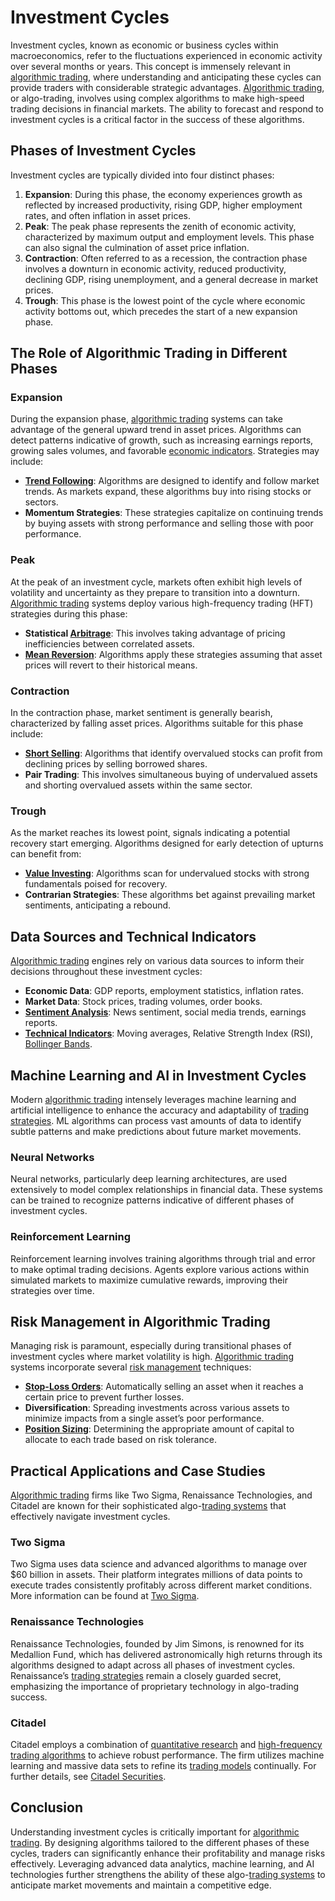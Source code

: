 # Investment Cycles

Investment cycles, known as economic or business cycles within macroeconomics, refer to the fluctuations experienced in economic activity over several months or years. This concept is immensely relevant in [algorithmic trading](../a/algorithmic_trading.md), where understanding and anticipating these cycles can provide traders with considerable strategic advantages. [Algorithmic trading](../a/algorithmic_trading.md), or algo-trading, involves using complex algorithms to make high-speed trading decisions in financial markets. The ability to forecast and respond to investment cycles is a critical factor in the success of these algorithms.

## Phases of Investment Cycles

Investment cycles are typically divided into four distinct phases:

1. **Expansion**: During this phase, the economy experiences growth as reflected by increased productivity, rising GDP, higher employment rates, and often inflation in asset prices.
2. **Peak**: The peak phase represents the zenith of economic activity, characterized by maximum output and employment levels. This phase can also signal the culmination of asset price inflation.
3. **Contraction**: Often referred to as a recession, the contraction phase involves a downturn in economic activity, reduced productivity, declining GDP, rising unemployment, and a general decrease in market prices.
4. **Trough**: This phase is the lowest point of the cycle where economic activity bottoms out, which precedes the start of a new expansion phase.

## The Role of Algorithmic Trading in Different Phases

### Expansion

During the expansion phase, [algorithmic trading](../a/algorithmic_trading.md) systems can take advantage of the general upward trend in asset prices. Algorithms can detect patterns indicative of growth, such as increasing earnings reports, growing sales volumes, and favorable [economic indicators](../e/economic_indicators.md). Strategies may include:

- **[Trend Following](../t/trend_following.md)**: Algorithms are designed to identify and follow market trends. As markets expand, these algorithms buy into rising stocks or sectors.
- **Momentum Strategies**: These strategies capitalize on continuing trends by buying assets with strong performance and selling those with poor performance.

### Peak

At the peak of an investment cycle, markets often exhibit high levels of volatility and uncertainty as they prepare to transition into a downturn. [Algorithmic trading](../a/algorithmic_trading.md) systems deploy various high-frequency trading (HFT) strategies during this phase:

- **Statistical [Arbitrage](../a/arbitrage.md)**: This involves taking advantage of pricing inefficiencies between correlated assets.
- **[Mean Reversion](../m/mean_reversion.md)**: Algorithms apply these strategies assuming that asset prices will revert to their historical means.

### Contraction

In the contraction phase, market sentiment is generally bearish, characterized by falling asset prices. Algorithms suitable for this phase include:

- **[Short Selling](../s/short_selling.md)**: Algorithms that identify overvalued stocks can profit from declining prices by selling borrowed shares.
- **Pair Trading**: This involves simultaneous buying of undervalued assets and shorting overvalued assets within the same sector.

### Trough

As the market reaches its lowest point, signals indicating a potential recovery start emerging. Algorithms designed for early detection of upturns can benefit from:

- **[Value Investing](../v/value_investing.md)**: Algorithms scan for undervalued stocks with strong fundamentals poised for recovery.
- **Contrarian Strategies**: These algorithms bet against prevailing market sentiments, anticipating a rebound.

## Data Sources and Technical Indicators

[Algorithmic trading](../a/algorithmic_trading.md) engines rely on various data sources to inform their decisions throughout these investment cycles:

- **Economic Data**: GDP reports, employment statistics, inflation rates.
- **Market Data**: Stock prices, trading volumes, order books.
- **[Sentiment Analysis](../s/sentiment_analysis.md)**: News sentiment, social media trends, earnings reports.
- **[Technical Indicators](../t/technical_indicators.md)**: Moving averages, Relative Strength Index (RSI), [Bollinger Bands](../b/bollinger_bands.md).

## Machine Learning and AI in Investment Cycles

Modern [algorithmic trading](../a/algorithmic_trading.md) intensely leverages machine learning and artificial intelligence to enhance the accuracy and adaptability of [trading strategies](../t/trading_strategies.md). ML algorithms can process vast amounts of data to identify subtle patterns and make predictions about future market movements.

### Neural Networks

Neural networks, particularly deep learning architectures, are used extensively to model complex relationships in financial data. These systems can be trained to recognize patterns indicative of different phases of investment cycles.

### Reinforcement Learning

Reinforcement learning involves training algorithms through trial and error to make optimal trading decisions. Agents explore various actions within simulated markets to maximize cumulative rewards, improving their strategies over time.

## Risk Management in Algorithmic Trading

Managing risk is paramount, especially during transitional phases of investment cycles where market volatility is high. [Algorithmic trading](../a/algorithmic_trading.md) systems incorporate several [risk management](../r/risk_management.md) techniques:

- **[Stop-Loss Orders](../s/stop-loss_orders.md)**: Automatically selling an asset when it reaches a certain price to prevent further losses.
- **Diversification**: Spreading investments across various assets to minimize impacts from a single asset’s poor performance.
- **[Position Sizing](../p/position_sizing.md)**: Determining the appropriate amount of capital to allocate to each trade based on risk tolerance.

## Practical Applications and Case Studies

[Algorithmic trading](../a/algorithmic_trading.md) firms like Two Sigma, Renaissance Technologies, and Citadel are known for their sophisticated algo-[trading systems](../t/trading_systems.md) that effectively navigate investment cycles.

### Two Sigma

Two Sigma uses data science and advanced algorithms to manage over $60 billion in assets. Their platform integrates millions of data points to execute trades consistently profitably across different market conditions. More information can be found at [Two Sigma](https://www.twosigma.com/).

### Renaissance Technologies

Renaissance Technologies, founded by Jim Simons, is renowned for its Medallion Fund, which has delivered astronomically high returns through its algorithms designed to adapt across all phases of investment cycles. Renaissance’s [trading strategies](../t/trading_strategies.md) remain a closely guarded secret, emphasizing the importance of proprietary technology in algo-trading success.

### Citadel

Citadel employs a combination of [quantitative research](../q/quantitative_research.md) and [high-frequency trading algorithms](../h/high-frequency_trading_algorithms.md) to achieve robust performance. The firm utilizes machine learning and massive data sets to refine its [trading models](../t/trading_models.md) continually. For further details, see [Citadel Securities](https://www.citadelsecurities.com/).

## Conclusion

Understanding investment cycles is critically important for [algorithmic trading](../a/algorithmic_trading.md). By designing algorithms tailored to the different phases of these cycles, traders can significantly enhance their profitability and manage risks effectively. Leveraging advanced data analytics, machine learning, and AI technologies further strengthens the ability of these algo-[trading systems](../t/trading_systems.md) to anticipate market movements and maintain a competitive edge.

